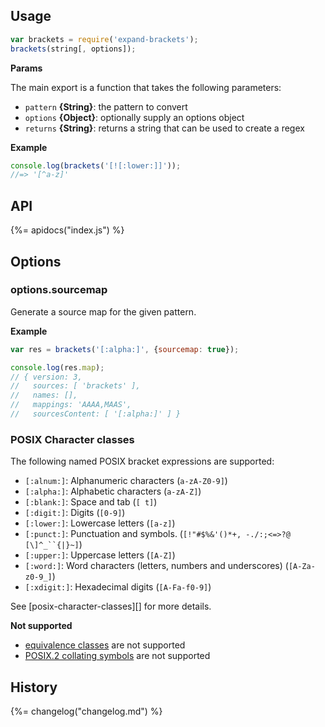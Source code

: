 ## Usage

```js
var brackets = require('expand-brackets');
brackets(string[, options]);
```

**Params**

The main export is a function that takes the following parameters:

- `pattern` **{String}**: the pattern to convert
- `options` **{Object}**: optionally supply an options object
- `returns` **{String}**: returns a string that can be used to create a regex

**Example**

```js
console.log(brackets('[![:lower:]]'));
//=> '[^a-z]'
```

## API
{%= apidocs("index.js") %}


## Options

### options.sourcemap

Generate a source map for the given pattern.

**Example**

```js
var res = brackets('[:alpha:]', {sourcemap: true});

console.log(res.map);
// { version: 3,
//   sources: [ 'brackets' ],
//   names: [],
//   mappings: 'AAAA,MAAS',
//   sourcesContent: [ '[:alpha:]' ] }
```


### POSIX Character classes

The following named POSIX bracket expressions are supported:

- `[:alnum:]`: Alphanumeric characters (`a-zA-Z0-9]`)
- `[:alpha:]`: Alphabetic characters (`a-zA-Z]`)
- `[:blank:]`: Space and tab (`[ t]`)
- `[:digit:]`: Digits (`[0-9]`)
- `[:lower:]`: Lowercase letters (`[a-z]`)
- `[:punct:]`: Punctuation and symbols. (`[!"#$%&'()*+, -./:;<=>?@ [\]^_``{|}~]`)
- `[:upper:]`: Uppercase letters (`[A-Z]`)
- `[:word:]`: Word characters (letters, numbers and underscores) (`[A-Za-z0-9_]`)
- `[:xdigit:]`: Hexadecimal digits (`[A-Fa-f0-9]`)

See [posix-character-classes][] for more details.

**Not supported**

- [equivalence classes][gnu] are not supported
- [POSIX.2 collating symbols][gnu] are not supported

[gnu]: https://www.gnu.org/software/gawk/manual/html_node/Bracket-Expressions.html

## History
{%= changelog("changelog.md") %}
